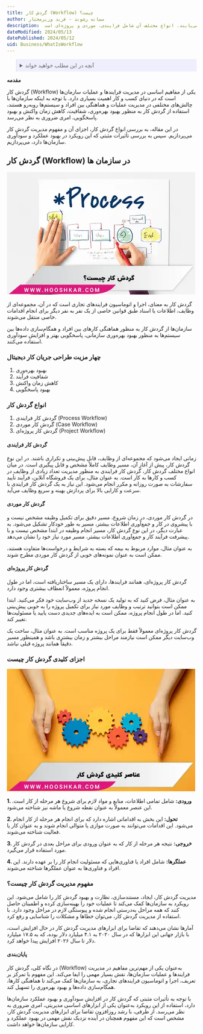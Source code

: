```yaml
---
title: گردش کار (Workflow) چیست؟
author: سمانه رشوند - فربد وزیرمختار
description:  گردش کار، اجرا و اتوماسیون فرایندهای تجاری اشاره دارد که در آن، وظایف، اطلاعات و اسناد بین افراد و سیستم‌ها جریان می‌یابند. انواع مختلف آن شامل فرایندی، موردی و پروژه‌ای است. 
dateModified: 2024/05/13
datePublished: 2024/05/12
uid: Business/WhatIsWorkflow
---
```

<blockquote style="background-color:#eeeefc; padding:0.5rem">
<details>
  <summary>آنچه در این مطلب خواهید خواند</summary>
  <ul>
    <li>گردش کار (Workflow) در سازمان ها</li>
    <li>چهار مزیت طراحی جریان کار دیجیتال</li>
    <li>انواع گردش کار</li>
    <li>گردش کار فرایندی</li>
    <li>گردش کار موردی</li>
    <li>گردش کار پروژه‌ای</li>
    <li>اجزای کلیدی گردش کار چیست</li>
    <li>مفهوم مدیریت گردش کار چیست</li>
    <li>پایان‌بندی</li>
  </ul>
</details>
</blockquote>

 
**مقدمه**

گردش کار (Workflow) یکی از مفاهیم اساسی در مدیریت فرایندها و عملیات سازمان‌ها است که در دنیای کسب و کار اهمیت بسیاری دارد.  با توجه به اینکه سازمان‌ها با چالش‌های مختلفی در مدیریت عملیات و هماهنگی بین افراد و سیستم‌ها روبه‌رو هستند، استفاده از گردش کار به منظور بهبود بهره‌وری، شفافیت، کاهش زمان واکنش و بهبود پاسخگویی، امری ضروری به نظر می‌رسد.

در این مقاله، به بررسی انواع گردش کار، اجزای آن و مفهوم مدیریت گردش کار می‌پردازیم. سپس به بررسی تأثیرات مثبتی که این رویکرد در بهبود عملکرد و سودآوری سازمان‌ها دارد، می‌پردازیم.

## گردش کار (Workflow) در سازمان ها

![گردش کار چیست؟](./Images/WhatIsWorkflow.webp)

گردش کار به معنای، اجرا و اتوماسیون فرایندهای تجاری است که در آن، مجموعه‌ای از وظایف، اطلاعات یا اسناد طبق قوانین خاصی از یک نفر به نفر دیگر برای انجام اقدامات خاصی منتقل می‌شوند.

سازمان‌ها از گردش کار به منظور هماهنگی کارهای بین افراد و همگام‌سازی داده‌ها بین سیستم‌ها به منظور بهبود بهره‌وری سازمانی، پاسخگویی بهتر و افزایش سودآوری استفاده می‌کنند.

### چهار مزیت طراحی جریان کار دیجیتال

1. بهبود بهره‌وری
2. شفافیت فرآیند
3. کاهش زمان واکنش
4. بهبود پاسخگویی

### انواع گردش کار
1.	گردش کار فرایندی (Process Workflow)
2.	گردش کار موردی (Case Workflow)
3.	گردش کار پروژه‌ای (Project Workflow) 

#### گردش کار فرایندی

 زمانی ایجاد می‌شود که مجموعه‌ای از وظایف، قابل پیش‌بینی و تکراری باشند. در این نوع گردش کار، پیش از آغاز آن، مسیر وظایف کاملاً مشخص و قابل پیگیری است.
در میان انواع مختلف گردش کار، گردش کار فرایندی به منظور مدیریت تعداد زیادی از وظایف در کسب و کارها به کار است. به عنوان مثال، برای یک فروشگاه آنلاین، فرآیند تأیید سفارشات به صورت روزانه و مکرر انجام می‌شود. این نیاز به یک گردش کار فرایندی با سرعت و کارایی بالا برای پردازش بهینه و سریع وظایف می‌آید.

#### گردش کار موردی

در گردش کار موردی، در زمان شروع، مسیر دقیق برای تکمیل وظیفه مشخص نیست و با پیشروی در کار و جمع‌آوری اطلاعات بیشتر، مسیر به طور خودکار تشکیل می‌شود. به عبارت دیگر، در این نوع گردش کار، مسیر انجام وظیفه در ابتدا مشخص نیست و با پیشرفت فرآیند کار و جمع‌آوری اطلاعات بیشتر، مسیر مورد نیاز خود را نشان می‌دهد.

به عنوان مثال، موارد مربوط به بیمه که بسته به شرایط و درخواست‌ها متفاوت هستند، ممکن است به عنوان نمونه‌های خوبی از گردش کار موردی مطرح شوند.

#### گردش کار پروژه‌ای
گردش کار پروژه‌ای، همانند فرایندها، دارای یک مسیر ساختاریافته است، اما در طول انجام پروژه، معمولاً انعطاف بیشتری وجود دارد.

به عنوان مثال، فرض کنید که به تولید یک نسخه جدید از وب‌سایت خود فکر می‌کنید. ابتدا ممکن است بتوانید ترتیب و وظایف مورد نیاز برای تکمیل پروژه را به خوبی پیش‌بینی کنید. اما در طول انجام پروژه، ممکن است به ایده‌های جدیدی دست یابید یا مسئولیت‌ها تغییر کند.

گردش کار پروژه‌ای معمولاً فقط برای یک پروژه مناسب است. به عنوان مثال، ساخت یک وب‌سایت دیگر ممکن است نیازمند مراحل بیشتر و زمان بیشتری باشد و همینطور مسیر دقیقاً همانند پروژه قبلی نباشد.

### اجزای کلیدی گردش کار چیست

![عناصر کلیدی گردش کار](./Images/KeyElementsOfTheWorkflow.webp)

**1. ورودی:** شامل تمامی اطلاعات، منابع و مواد لازم برای شروع هر مرحله از کار است. این عنصر معمولاً به عنوان نقطه شروع یا ماشه نیز شناخته می‌شود.

**2. تحول:** این بخش به اقداماتی اشاره دارد که برای انجام هر مرحله از کار انجام می‌شود. این اقدامات می‌توانند به صورت موازی یا متوالی انجام شوند و به عنوان کار یا فعالیت شناخته می‌شوند.

**3. خروجی:** نتیجه هر مرحله از کار که به عنوان ورودی برای مراحل بعدی در گردش کار مورد استفاده قرار می‌گیرد.

**4. عملگرها:** شامل افراد یا فناوری‌هایی که مسئولیت انجام کار را بر عهده دارند. این افراد و فناوری‌ها به عنوان عملگرها شناخته می‌شوند.

### مفهوم مدیریت گردش کار چیست؟

مدیریت گردش کار، ایجاد، مستندسازی، نظارت و بهبود گردش کار را شامل می‌شود. این رویکرد به سازمان‌ها کمک می‌کند تا عملیات خود را بهینه‌سازی کرده و اطمینان حاصل کنند که همه مراحل به‌درستی انجام شده و پیوستگی لازم در مراحل وجود دارد. با استفاده از مدیریت گردش کار، می‌توان خطاها و مشکلات را شناسایی و رفع کرد. 

آمارها نشان می‌دهند که تقاضا برای ابزارهای مدیریت گردش کار در حال افزایش است، با بازار جهانی این ابزارها که در سال ۲۰۲۰ به ۴.۱ میلیارد دلار بوده، که به ۱۷.۵ میلیارد دلار تا سال ۲۰۲۶ افزایش پیدا خواهد کرد.

#### پایان‌بندی

در نگاه کلی، گردش کار (Workflow) به‌عنوان یکی از مهم‌ترین مفاهیم در مدیریت فرایندها و عملیات سازمان‌ها، نقش بسیار مهمی را ایفا می‌کند. این مفهوم با تمرکز بر تعریف، اجرا و اتوماسیون فرایندهای تجاری، به سازمان‌ها کمک می‌کند تا هماهنگی کارها، همگام‌سازی داده‌ها و بهبود بهره‌وری را تسهیل کند.

 با توجه به تأثیرات مثبتی که گردش کار در افزایش سودآوری و بهبود عملکرد سازمان‌ها دارد، استفاده از این رویکرد به‌عنوان یکی از ابزارهای اساسی مدیریتی، امری ضروری به نظر می‌رسد. از طرفی، با رشد روزافزون تقاضا برای ابزارهای مدیریت گردش کار، مشخص است که این مفهوم همچنان در آینده نزدیک نقش مهمی در بهبود عملکرد و کارایی سازمان‌ها خواهد داشت.
